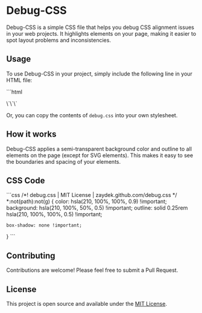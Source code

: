 # Debug-CSS

Debug-CSS is a simple CSS file that helps you debug CSS alignment issues in your web projects. It highlights elements on your page, making it easier to spot layout problems and inconsistencies.

## Usage

To use Debug-CSS in your project, simply include the following line in your HTML file:

\`\`\`html
<link rel="stylesheet" href="https://raw.githubusercontent.com/yourusername/Debug-CSS/main/debug.css">
\`\`\`

Or, you can copy the contents of `debug.css` into your own stylesheet.

## How it works

Debug-CSS applies a semi-transparent background color and outline to all elements on the page (except for SVG elements). This makes it easy to see the boundaries and spacing of your elements.

## CSS Code

\`\`\`css
/*! debug.css | MIT License | zaydek.github.com/debug.css */
*:not(path):not(g) {
    color:                    hsla(210, 100%, 100%, 0.9) !important;
    background:               hsla(210, 100%,  50%, 0.5) !important;
    outline:    solid 0.25rem hsla(210, 100%, 100%, 0.5) !important;

    box-shadow: none !important;
}
\`\`\`

## Contributing

Contributions are welcome! Please feel free to submit a Pull Request.

## License

This project is open source and available under the [MIT License](LICENSE).

